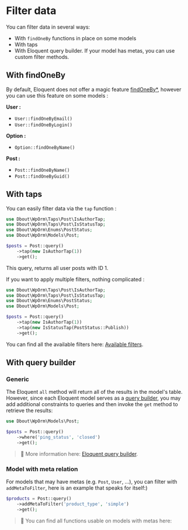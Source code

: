 # Filter data

You can filter data in several ways:

- With `findOneBy` functions in place on some models
- With taps
- With Eloquent query builder. If your model has metas, you can use custom filter methods.

## With findOneBy

By default, Eloquent does not offer a magic feature [findOneBy*](https://github.com/laravel/ideas/issues/107), however you can use this feature on some models :

**User :**

- `User::findOneByEmail()`
- `User::findOneByLogin()`

**Option :**

- `Option::findOneByName()`

**Post :**

- `Post::findOneByName()`
- `Post::findOneByGuid()`

## With taps

You can easily filter data via the `tap` function :

```php
use Dbout\WpOrm\Taps\Post\IsAuthorTap;
use Dbout\WpOrm\Taps\Post\IsStatusTap;
use Dbout\WpOrm\Enums\PostStatus;
use Dbout\WpOrm\Models\Post;

$posts = Post::query()
    ->tap(new IsAuthorTap(1))
    ->get();
```

This query, returns all user posts with ID 1.

If you want to apply multiple filters, nothing complicated :

```php
use Dbout\WpOrm\Taps\Post\IsAuthorTap;
use Dbout\WpOrm\Taps\Post\IsStatusTap;
use Dbout\WpOrm\Enums\PostStatus;
use Dbout\WpOrm\Models\Post;

$posts = Post::query()
    ->tap(new IsAuthorTap(1))
    ->tap(new IsStatusTap(PostStatus::Publish))
    ->get();
```

You can find all the available filters here: [Available filters](available-filters.md).

## With query builder

### Generic

The Eloquent `all` method will return all of the results in the model's table. However, since each Eloquent model serves as a [query builder](https://laravel.com/docs/10.x/queries), you may add additional constraints to queries and then invoke the `get` method to retrieve the results:

```php
use Dbout\WpOrm\Models\Post;

$posts = Post::query()
    ->where('ping_status', 'closed')
    ->get();
```

> 📘 More information here: [Eloquent query builder](https://laravel.com/docs/10.x/queries).

### Model with meta relation

For models that may have metas (e.g. `Post`, `User`, ...), you can filter with `addMetaToFilter`, here is an example that speaks for itself:)

```php
$products = Post::query()
    ->addMetaToFilter('product_type', 'simple')
    ->get();
```

> 📘 You can find all functions usable on models with metas here: 